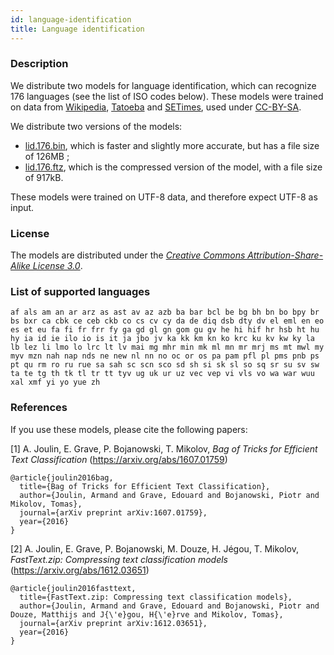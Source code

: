 ```yaml
---
id: language-identification
title: Language identification
---
```


### Description

We distribute two models for language identification, which can recognize 176 languages (see the list of ISO codes below). These models were trained on data from [Wikipedia](https://www.wikipedia.org/), [Tatoeba](https://tatoeba.org/eng/) and  [SETimes](http://nlp.ffzg.hr/resources/corpora/setimes/), used under [CC-BY-SA](http://creativecommons.org/licenses/by-sa/3.0/).

We distribute two versions of the models:

* [lid.176.bin](https://s3-us-west-1.amazonaws.com/fasttext-vectors/supervised_models/lid.176.bin), which is faster and slightly more accurate, but has a file size of 126MB ;
* [lid.176.ftz](https://s3-us-west-1.amazonaws.com/fasttext-vectors/supervised_models/lid.176.ftz), which is the compressed version of the model, with a file size of 917kB.

These models were trained on UTF-8 data, and therefore expect UTF-8 as input.

### License

The models are distributed under the [*Creative Commons Attribution-Share-Alike License 3.0*](https://creativecommons.org/licenses/by-sa/3.0/).

### List of supported languages
```
af als am an ar arz as ast av az azb ba bar bcl be bg bh bn bo bpy br bs bxr ca cbk ce ceb ckb co cs cv cy da de diq dsb dty dv el eml en eo es et eu fa fi fr frr fy ga gd gl gn gom gu gv he hi hif hr hsb ht hu hy ia id ie ilo io is it ja jbo jv ka kk km kn ko krc ku kv kw ky la lb lez li lmo lo lrc lt lv mai mg mhr min mk ml mn mr mrj ms mt mwl my myv mzn nah nap nds ne new nl nn no oc or os pa pam pfl pl pms pnb ps pt qu rm ro ru rue sa sah sc scn sco sd sh si sk sl so sq sr su sv sw ta te tg th tk tl tr tt tyv ug uk ur uz vec vep vi vls vo wa war wuu xal xmf yi yo yue zh
```

### References

If you use these models, please cite the following papers:

[1] A. Joulin, E. Grave, P. Bojanowski, T. Mikolov, *Bag of Tricks for Efficient Text Classification* (https://arxiv.org/abs/1607.01759)
```
@article{joulin2016bag,
  title={Bag of Tricks for Efficient Text Classification},
  author={Joulin, Armand and Grave, Edouard and Bojanowski, Piotr and Mikolov, Tomas},
  journal={arXiv preprint arXiv:1607.01759},
  year={2016}
}
```
[2] A. Joulin, E. Grave, P. Bojanowski, M. Douze, H. Jégou, T. Mikolov, *FastText.zip: Compressing text classification models* (https://arxiv.org/abs/1612.03651)
```
@article{joulin2016fasttext,
  title={FastText.zip: Compressing text classification models},
  author={Joulin, Armand and Grave, Edouard and Bojanowski, Piotr and Douze, Matthijs and J{\'e}gou, H{\'e}rve and Mikolov, Tomas},
  journal={arXiv preprint arXiv:1612.03651},
  year={2016}
}
```
